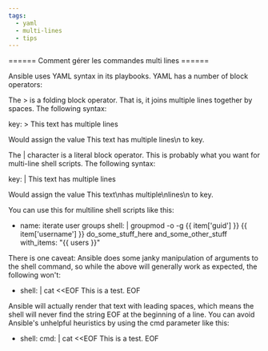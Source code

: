 ```yaml
---
tags:
  - yaml
  - multi-lines
  - tips
---
```


====== Comment gérer les commandes multi lines ======

Ansible uses YAML syntax in its playbooks. YAML has a number of block operators:

The > is a folding block operator. That is, it joins multiple lines together by spaces. The following syntax:

  key: >
    This text
    has multiple
    lines
    
Would assign the value This text has multiple lines\n to key.

The | character is a literal block operator. This is probably what you want for multi-line shell scripts. The following syntax:

  key: |
    This text
    has multiple
    lines

Would assign the value This text\nhas multiple\nlines\n to key.

You can use this for multiline shell scripts like this:

  - name: iterate user groups
    shell: |
      groupmod -o -g {{ item['guid'] }} {{ item['username'] }} 
      do_some_stuff_here
      and_some_other_stuff
    with_items: "{{ users }}"

There is one caveat: Ansible does some janky manipulation of arguments to the shell command, so while the above will generally work as expected, the following won't:

  - shell: |
      cat <<EOF
      This is a test.
      EOF

Ansible will actually render that text with leading spaces, which means the shell will never find the string EOF at the beginning of a line. You can avoid Ansible's unhelpful heuristics by using the cmd parameter like this:

  - shell:
    cmd: |
      cat <<EOF
      This is a test.
      EOF